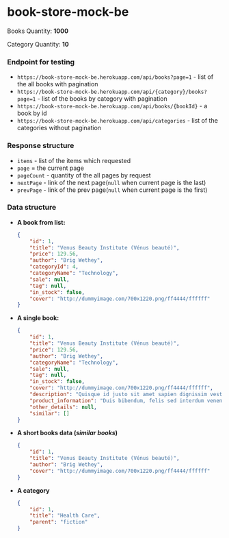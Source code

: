 # book-store-mock-be

Books Quantity: **1000**

Category Quantity: **10**

### Endpoint for testing
- `https://book-store-mock-be.herokuapp.com/api/books?page=1` - list of the all books with pagination
- `https://book-store-mock-be.herokuapp.com/api/{category}/books?page=1` - list of the books by category with pagination
- `https://book-store-mock-be.herokuapp.com/api/books/{bookId}` - a book by id
- `https://book-store-mock-be.herokuapp.com/api/categories` - list of the categories without pagination

### Response structure
- `items` - list of the items which requested
- `page` = the current page
- `pageCount` - quantity of the all pages by request
- `nextPage` - link of the next page(`null` when current page is the last)
- `prevPage` - link of the prev page(`null` when current page is the first)

### Data structure
- **A book from list:**
    ```json
    {
        "id": 1,
        "title": "Venus Beauty Institute (Vénus beauté)",
        "price": 129.56,
        "author": "Brig Wethey",
        "categoryId": 4,
        "categoryName": "Technology",
        "sale": null,
        "tag": null,
        "in_stock": false,
        "cover": "http://dummyimage.com/700x1220.png/ff4444/ffffff"
    }
    ```

- **A single book:**
    ```json
    {
        "id": 1,
        "title": "Venus Beauty Institute (Vénus beauté)",
        "price": 129.56,
        "author": "Brig Wethey",
        "categoryName": "Technology",
        "sale": null,
        "tag": null,
        "in_stock": false,
        "cover": "http://dummyimage.com/700x1220.png/ff4444/ffffff",
        "description": "Quisque id justo sit amet sapien dignissim vestibulum. Vestibulum ante ipsum primis in faucibus orci luctus et ultrices posuere cubilia Curae; Nulla dapibus dolor vel est. Donec odio justo, sollicitudin ut, suscipit a, feugiat et, eros. Vestibulum ac est lacinia nisi venenatis tristique. Fusce congue, diam id ornare imperdiet, sapien urna pretium nisl, ut volutpat sapien arcu sed augue.",
        "product_information": "Duis bibendum, felis sed interdum venenatis, turpis enim blandit mi, in porttitor pede justo eu massa. Donec dapibus. Duis at velit eu est congue elementum. In hac habitasse platea dictumst. Morbi vestibulum, velit id pretium iaculis, diam erat fermentum justo, nec condimentum neque sapien placerat ante. Nulla justo. Aliquam quis turpis eget elit sodales scelerisque. Mauris sit amet eros. Suspendisse accumsan tortor quis turpis. Sed ante. Vivamus tortor. Duis mattis egestas metus. Aenean fermentum.",
        "other_details": null,
        "similar": []
    }
    ```

- **A short books data (*similar books*)**
    ```json
    {
        "id": 1,
        "title": "Venus Beauty Institute (Vénus beauté)",
        "author": "Brig Wethey",
        "cover": "http://dummyimage.com/700x1220.png/ff4444/ffffff"
    }
    ```

- **A category**
    ```json
    {
        "id": 1,
        "title": "Health Care",
        "parent": "fiction"
    }
    ```
